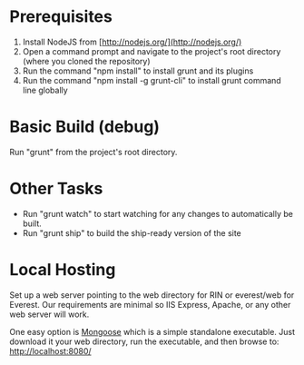 # Prerequisites
1. Install NodeJS from [http://nodejs.org/](http://nodejs.org/)
2. Open a command prompt and navigate to the project's root directory (where you cloned the repository)
3. Run the command "npm install" to install grunt and its plugins
4. Run the command "npm install -g grunt-cli" to install grunt command line globally

# Basic Build (debug)
Run "grunt" from the project's root directory. 

# Other Tasks
- Run "grunt watch" to start watching for any changes to automatically be built.
- Run "grunt ship" to build the ship-ready version of the site

# Local Hosting
Set up a web server pointing to the web directory for RIN or everest/web for Everest. Our requirements are minimal so IIS Express, Apache, or any other web server will work. 

One easy option is [Mongoose](https://code.google.com/p/mongoose/) which is a simple standalone executable. Just download it your web directory, run the executable, and then browse to: [http://localhost:8080/](http://localhost:8080/)

